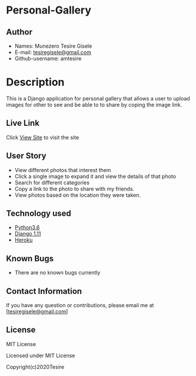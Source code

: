 # Personal-Gallery  
## Author  

* Names: Munezero Tesire Gisele
* E-mail: tesiregisele@gmail.com
* Github-username: amtesire

# Description  
This is a Django application for personal gallery that allows a user to upload images for other to see and be able to to share by coping the image link.
  
##  Live Link  
 Click [View Site](https://tesigallery.herokuapp.com/)  to visit the site
   
## User Story  
  
* View different photos that interest them  
* Click a single image to expand it and view the details of that photo  
* Search for different categories   
* Copy a link to the photo to share with my friends.  
* View photos based on the location they were taken.  
  
## Technology used  
  
* [Python3.6](https://www.python.org/)  
* [Django 1.11](https://docs.djangoproject.com/en/2.2/)  
* [Heroku](https://heroku.com)  
  
  
## Known Bugs  
* There are no known bugs currently   
  
## Contact Information   
If you have any question or contributions, please email me at [tesiregisele@gmail.com]  
  
## License 
MIT License

Licensed under MIT License

Copyright(c)2020Tesire